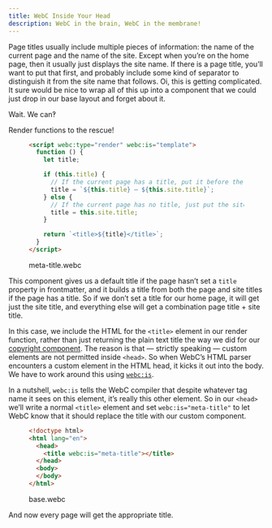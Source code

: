 ```yaml
---
title: WebC Inside Your Head
description: WebC in the brain, WebC in the membrane!
---
```


Page titles usually include multiple pieces of information: the name of the current page and the name of the site.
Except when you’re on the home page, then it usually just displays the site name.
If there is a page title, you’ll want to put that first, and probably include some kind of separator to distinguish it from the site name that follows.
Oi, this is getting complicated.
It sure would be nice to wrap all of this up into a component that we could just drop in our base layout and forget about it.

Wait.
We can‽

Render functions to the rescue!

<figure>

```html
<script webc:type="render" webc:is="template">
  function () {
    let title;

    if (this.title) {
      // If the current page has a title, put it before the site title
      title = `${this.title} — ${this.site.title}`;
    } else {
      // If the current page has no title, just put the site title
      title = this.site.title;
    }

    return `<title>${title}</title>`;
  }
</script>
```

<figcaption>meta-title.webc</figcaption>

</figure>

This component gives us a default title if the page hasn’t set a `title` property in frontmatter, and it builds a title from both the page and site titles if the page has a title.
So if we don’t set a title for our home page, it will get just the site title, and everything else will get a combination page title + site title.

In this case, we include the HTML for the `<title>` element in our render function, rather than just returning the plain text title the way we did for our [copyright component](/recipes/generating-dynamic-data/).
The reason is that — strictly speaking — custom elements are not permitted inside `<head>`.
So when WebC’s HTML parser encounters a custom element in the HTML head, it kicks it out into the body.
We have to work around this using [`webc:is`](https://www.11ty.dev/docs/languages/webc/#webcis).

In a nutshell, `webc:is` tells the WebC compiler that despite whatever tag name it sees on this element, it’s really this other element.
So in our `<head>` we’ll write a normal `<title>` element and set `webc:is="meta-title"` to let WebC know that it should replace the title with our custom component.

<figure>

```html
<!doctype html>
<html lang="en">
  <head>
    <title webc:is="meta-title"></title>
  </head>
  <body>
  </body>
</html>
```

<figcaption>base.webc</figcaption>
</figure>

And now every page will get the appropriate title.
